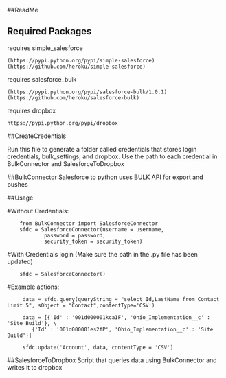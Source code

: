 ##ReadMe


## Required Packages

requires simple_salesforce
   ```
   (https://pypi.python.org/pypi/simple-salesforce)
   (https://github.com/heroku/simple-salesforce)
   ```
requires salesforce_bulk
   ```
  (https://pypi.python.org/pypi/salesforce-bulk/1.0.1)
  (https://github.com/heroku/salesforce-bulk)
   ```
requires dropbox
   
   ```
   https://pypi.python.org/pypi/dropbox
   ```

##CreateCredentials

Run this file to generate a folder called credentials that stores login credentials, bulk_settings, and dropbox.
Use the path to each credential in BulkConnector and SalesforceToDropbox

##BulkConnector
Salesforce to python uses BULK API for export and pushes

##Usage

   #Without Credentials:
      
        from BulkConnector import SalesforceConnector
        sfdc = SalesforceConnector(username = username, 
                password = password, 
                security_token = security_token)
      
   #With Credentials login (Make sure the path in the .py file has been updated)
   
        sfdc = SalesforceConnector()
      
      
   #Example actions:
    
         data = sfdc.query(queryString = "select Id,LastName from Contact Limit 5", sObject = "Contact",contentType='CSV')
        
         data = [{'Id' : '001d000001kca1F', 'Ohio_Implementation__c' : 'Site Build'}, \
            {'Id' : '001d000001es2fP', 'Ohio_Implementation__c' : 'Site Build'}]
            
         sfdc.update('Account', data, contentType = 'CSV')

##SalesforceToDropbox
   Script that queries data using BulkConnector and writes it to dropbox
